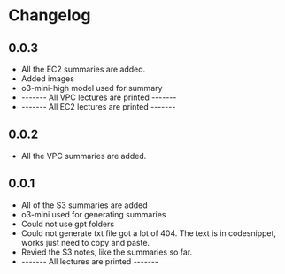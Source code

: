 # Changelog 

## 0.0.3
- All the EC2 summaries are added.
- Added images
- o3-mini-high model used for summary
- ------- All VPC lectures are printed -------
- ------- All EC2 lectures are printed -------

## 0.0.2
- All the VPC summaries are added. 

## 0.0.1
- All of the S3 summaries are added
- o3-mini used for generating summaries
- Could not use gpt folders
- Could not generate txt file got a lot of 404. The text is in codesnippet, works just need to copy and paste.
- Revied the S3 notes, like the summaries so far.
- ------- All lectures are printed -------